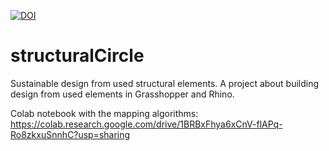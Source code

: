 [![DOI](https://zenodo.org/badge/574263139.svg)](https://zenodo.org/badge/latestdoi/574263139)
# structuralCircle
Sustainable design from used structural elements. A project about building design from used elements in Grasshopper and Rhino. 

Colab notebook with the mapping algorithms:
https://colab.research.google.com/drive/1BRBxFhya6xCnV-flAPq-Ro8zkxuSnnhC?usp=sharing
